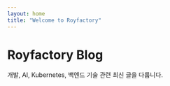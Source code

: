 ```yaml
---
layout: home
title: "Welcome to Royfactory"
---
```


# Royfactory Blog
개발, AI, Kubernetes, 백엔드 기술 관련 최신 글을 다룹니다.
